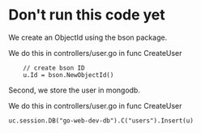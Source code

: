 # Don't run this code yet

We create an ObjectId using the bson package.

We do this in controllers/user.go in func CreateUser

```
	// create bson ID
	u.Id = bson.NewObjectId()

```

Second, we store the user in mongodb.

We do this in controllers/user.go in func CreateUser

```
uc.session.DB("go-web-dev-db").C("users").Insert(u)
```